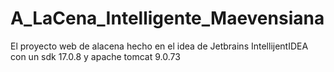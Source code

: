 # A_LaCena_Intelligente_Maevensiana
El proyecto web de alacena hecho en el idea de Jetbrains IntellijentIDEA con un sdk 17.0.8 y apache tomcat 9.0.73
